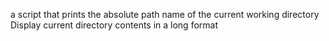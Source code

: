 a script that prints the absolute path name of the current working directory
Display current directory contents in a long format
